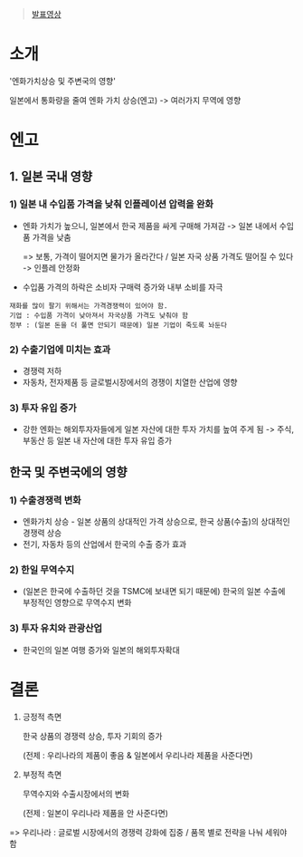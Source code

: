 > [발표영상](https://youtu.be/DzZrtL7nGT8)

# 소개
'엔화가치상승 및 주변국의 영향'

일본에서 통화량을 줄여 엔화 가치 상승(엔고) -> 여러가지 무역에 영향

# 엔고
## 1. 일본 국내 영향
### 1) 일본 내 수입품 가격을 낮춰 인플레이션 압력을 완화
   * 엔화 가치가 높으니, 일본에서 한국 제품을 싸게 구매해 가져감 -> 일본 내에서 수입품 가격을 낮춤
     
     => 보통, 가격이 떨어지면 물가가 올라간다 / 일본 자국 상품 가격도 떨어질 수 있다 -> 인플레 안정화
   * 수입품 가격의 하락은 소비자 구매력 증가와 내부 소비를 자극

    재화를 많이 팔기 위해서는 가격경쟁력이 있어야 함. 
    기업 : 수입품 가격이 낮아져서 자국상품 가격도 낮춰야 함
    정부 : (일본 돈을 더 풀면 안되기 때문에) 일본 기업이 죽도록 놔둔다

### 2) 수출기업에 미치는 효과
   * 경쟁력 저하
   * 자동차, 전자제품 등 글로벌시장에서의 경쟁이 치열한 산업에 영향
  
### 3) 투자 유입 증가
   * 강한 엔화는 해외투자자들에게 일본 자산에 대한 투자 가치를 높여 주게 됨 -> 주식, 부동산 등 일본 내 자산에 대한 투자 유입 증가

## 한국 및 주변국에의 영향
### 1) 수출경쟁력 변화
   * 엔화가치 상승 - 일본 상품의 상대적인 가격 상승으로, 한국 상품(수출)의 상대적인 경쟁력 상승
   * 전기, 자동차 등의 산업에서 한국의 수출 증가 효과

### 2) 한일 무역수지
   * (일본은 한국에 수출하던 것을 TSMC에 보내면 되기 때문에) 한국의 일본 수출에 부정적인 영향으로 무역수지 변화

### 3) 투자 유치와 관광산업
   * 한국인의 일본 여행 증가와 일본의 해외투자확대
  
# 결론
1) 긍정적 측면

    한국 상품의 경쟁력 상승, 투자 기회의 증가
   
   (전제 : 우리나라의 제품이 좋음 & 일본에서 우리나라 제품을 사준다면)    

3) 부정적 측면

    무역수지와 수출시장에서의 변화
   
   (전제 : 일본이 우리나라 제품을 안 사준다면)    

=> 우리나라 : 글로벌 시장에서의 경쟁력 강화에 집중 / 품목 별로 전략을 나눠 세워야 함
